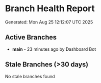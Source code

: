 # Branch Health Report
Generated: Mon Aug 25 12:12:07 UTC 2025

## Active Branches
- **main** - 23 minutes ago by Dashboard Bot

## Stale Branches (>30 days)
No stale branches found
